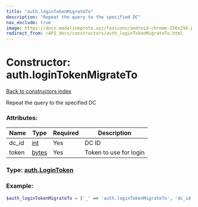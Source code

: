 ```yaml
---
title: "auth.loginTokenMigrateTo"
description: "Repeat the query to the specified DC"
nav_exclude: true
image: https://docs.madelineproto.xyz/favicons/android-chrome-256x256.png
redirect_from: /API_docs/constructors/auth_loginTokenMigrateTo.html
---
```

# Constructor: auth.loginTokenMigrateTo  
[Back to constructors index](/API_docs/constructors/index.html)



Repeat the query to the specified DC

### Attributes:

| Name     |    Type       | Required | Description |
|----------|---------------|----------|-------------|
|dc\_id|[int](/API_docs/types/int.html) | Yes|DC ID|
|token|[bytes](/API_docs/types/bytes.html) | Yes|Token to use for login|



### Type: [auth.LoginToken](/API_docs/types/auth.LoginToken.html)


### Example:

```php
$auth_loginTokenMigrateTo = ['_' => 'auth.loginTokenMigrateTo', 'dc_id' => int, 'token' => 'bytes'];
```  
